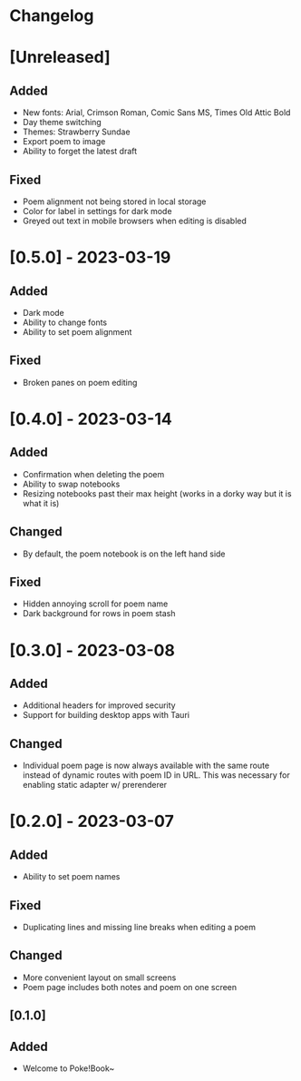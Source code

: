 # Changelog 

# [Unreleased]

## Added
- New fonts: Arial, Crimson Roman, Comic Sans MS, Times Old Attic Bold
- Day theme switching
- Themes: Strawberry Sundae
- Export poem to image
- Ability to forget the latest draft

## Fixed
- Poem alignment not being stored in local storage
- Color for label in settings for dark mode
- Greyed out text in mobile browsers when editing is disabled

# [0.5.0] - 2023-03-19
## Added
- Dark mode
- Ability to change fonts
- Ability to set poem alignment

## Fixed
- Broken panes on poem editing

# [0.4.0] - 2023-03-14
## Added
- Confirmation when deleting the poem
- Ability to swap notebooks
- Resizing notebooks past their max height (works in a dorky way but it is what it is)
## Changed
- By default, the poem notebook is on the left hand side
## Fixed
- Hidden annoying scroll for poem name
- Dark background for rows in poem stash

# [0.3.0] - 2023-03-08
## Added
- Additional headers for improved security
- Support for building desktop apps with Tauri
## Changed
- Individual poem page is now always available with the same route instead of dynamic routes with poem ID in URL. This was necessary for enabling static adapter w/ prerenderer

# [0.2.0] - 2023-03-07
## Added 
- Ability to set poem names
## Fixed
- Duplicating lines and missing line breaks when editing a poem
## Changed
- More convenient layout on small screens
- Poem page includes both notes and poem on one screen

## [0.1.0] 
## Added
- Welcome to Poke!Book~

